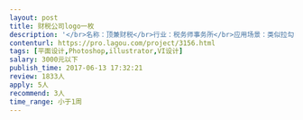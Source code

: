 ```yaml
---                
layout: post       
title: 财税公司logo一枚           
description: '</br>名称：顶兼财税</br>行业：税务师事务所</br>应用场景：类似拉勾的在线平台的网站logo</br>属性：网站logo，线条简单</br>体现元素：顶级（必选）、part-time（可选）、财税（可选）</br>参考：山、飞鸟</br>颜色要求：不使用蓝色系，饱和度不能太低</br>'     
contenturl: https://pro.lagou.com/project/3156.html      
tags: [平面设计,Photoshop,illustrator,VI设计]            
salary: 3000元以下          
publish_time: 2017-06-13 17:32:21         
review: 1833人                   
apply: 5人                   
recommend: 3人                   
time_range: 小于1周              
---                 
```

